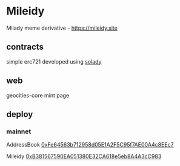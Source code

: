 # Mileidy
Milady meme derivative - https://mileidy.site

## contracts
simple erc721 developed using [solady](https://solady.org)

## web
geocities-core mint page

## deploy
### mainnet

AddressBook [0xFe64563b712958d05E1A2F5C95f7AE00A4c8EEc7](https://etherscan.io/address/0xFe64563b712958d05E1A2F5C95f7AE00A4c8EEc7)

Mileidy     [0xB381567590EA051380E32CA618e5eb8A4A3cC983](https://etherscan.io/address/0xB381567590EA051380E32CA618e5eb8A4A3cC983)